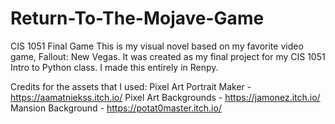 # Return-To-The-Mojave-Game
CIS 1051 Final Game
This is my visual novel based on my favorite video game, Fallout: New Vegas. 
It was created as my final project for my CIS 1051 Intro to Python class. I made this entirely in Renpy.

Credits for the assets that I used:
Pixel Art Portrait Maker - https://aamatniekss.itch.io/
Pixel Art Backgrounds - https://jamonez.itch.io/
Mansion Background - https://potat0master.itch.io/
